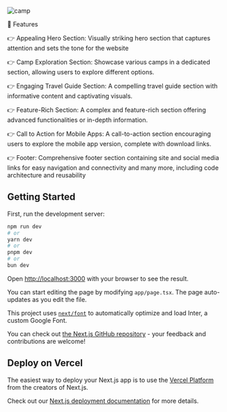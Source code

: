 


![camp](https://github.com/samik1234/travel-camp/assets/82882143/de960dab-88ee-4e85-802a-5d3d1c7b3538)




🔋 Features

👉 Appealing Hero Section: Visually striking hero section that captures attention and sets the tone for the website

👉 Camp Exploration Section: Showcase various camps in a dedicated section, allowing users to explore different options.

👉 Engaging Travel Guide Section: A compelling travel guide section with informative content and captivating visuals.

👉 Feature-Rich Section: A complex and feature-rich section offering advanced functionalities or in-depth information.

👉 Call to Action for Mobile Apps: A call-to-action section encouraging users to explore the mobile app version, complete with download links.

👉 Footer: Comprehensive footer section containing site and social media links for easy navigation and connectivity and many more, including code architecture and reusability


## Getting Started

First, run the development server:

```bash
npm run dev
# or
yarn dev
# or
pnpm dev
# or
bun dev
```

Open [http://localhost:3000](http://localhost:3000) with your browser to see the result.

You can start editing the page by modifying `app/page.tsx`. The page auto-updates as you edit the file.

This project uses [`next/font`](https://nextjs.org/docs/basic-features/font-optimization) to automatically optimize and load Inter, a custom Google Font.


You can check out [the Next.js GitHub repository](https://github.com/vercel/next.js/) - your feedback and contributions are welcome!

## Deploy on Vercel

The easiest way to deploy your Next.js app is to use the [Vercel Platform](https://vercel.com/new?utm_medium=default-template&filter=next.js&utm_source=create-next-app&utm_campaign=create-next-app-readme) from the creators of Next.js.

Check out our [Next.js deployment documentation](https://nextjs.org/docs/deployment) for more details.
